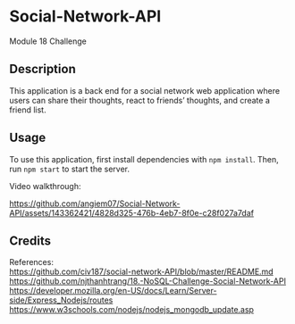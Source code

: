 # Social-Network-API
Module 18 Challenge

## Description

This application is a back end for a social network web application where users can share their thoughts, react to friends’ thoughts, and create a friend list.

## Usage 
To use this application, first install dependencies with `npm install`. Then, run `npm start` to start the server.

Video walkthrough:


https://github.com/angiem07/Social-Network-API/assets/143362421/4828d325-476b-4eb7-8f0e-c28f027a7daf



## Credits 
References: \
https://github.com/civ187/social-network-API/blob/master/README.md \
https://github.com/njthanhtrang/18.-NoSQL-Challenge-Social-Network-API \
https://developer.mozilla.org/en-US/docs/Learn/Server-side/Express_Nodejs/routes \
https://www.w3schools.com/nodejs/nodejs_mongodb_update.asp
